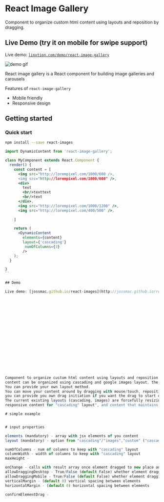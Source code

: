 React Image Gallery
===================

Component to organize custom html content using layouts and reposition by dragging.


## Live Demo (try it on mobile for swipe support)
Live demo: [`linxtion.com/demo/react-image-gallery`](http://linxtion.com/demo/react-image-gallery)

![demo gif](https://github.com/xiaolin/react-image-gallery/raw/master/static/image_gallery.gif)

React image gallery is a React component for building image galleries and carousels

Features of `react-image-gallery`
* Mobile friendly
* Responsive design

## Getting started






### Quick start

```bash
npm install --save react-images
```

```jsx
import DynamicContent from 'react-image-gallery';

class MyComponent extends React.Component {
  render() {
    const content = [
      <img src="http://lorempixel.com/1000/600 />,
      <img src="http://lorempixel.com/1000/600" />,
      <div>
        text
        <br/>texttext
        <br/>text
      </div>,
      <img src="http://lorempixel.com/1000/1200" />,
      <img src="http://lorempixel.com/400/500" />,
      
    ]

    return (
      <DynamicContent
        elements={content}
        layout={'cascading'}
         numOfColumns={3}
        />
    );
  }

}
``

## Demo 

Live demo: [jossmac.github.io/react-images](http://jossmac.github.io/react-images/)



















Component to organize custom html content using layouts and reposition by dragging.
content can be organized using cascading and google images layout, the elements that come earlier in input array are loaded & displayed first.
You can provide your own layout method.
You can move your content around by dragging with mouse/touch, repositioning changes index of element and calls "onChange" method with result.
you can provide you own drag initiation if you want the drag to start differently (for example with long click or swipe) then default (simple mousedown).
The current existing layouts (cascading, images) are forcefully resizing your content to fit into rows & columns, it is very recommended that you provide
responsive content for "cascading" layout", and content that maintains aspect between inner height & width ratio for "images" layout (you can still give border/margins).

# simple example


# input properties

elements (mandatory) - array with jsx elements of you content
layout (mandatory) - option from "cascading"/"images","custom" ("cascading" by default)

numOfColumns - num of columns to keep with "cascading" layout
columnWidth - width of columns to keep with "cascading" layout
maxHeight - 

onChange - calls with result array once element dragged to new place and its order changed
allowDraggingDesktop - True/False (default False) whether element dragging should be in desktop
allowDraggingMobile - True/False (default False) whether element dragging should be in mobile
verticalMargin - (default 0) vertical spacing between elements
horizontalMargin - (default 0) horizontal spacing between elements

confirmElementDrag - 
